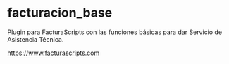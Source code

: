 # facturacion_base
Plugin para FacturaScripts con las funciones básicas para dar Servicio de Asistencia Técnica.

https://www.facturascripts.com